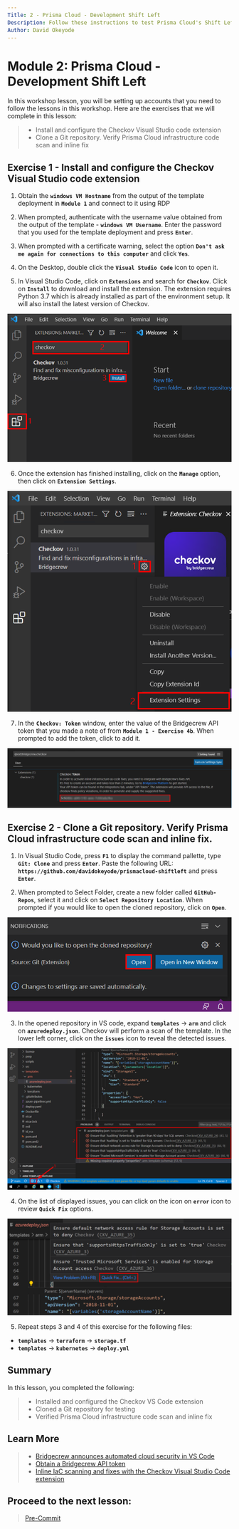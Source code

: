 ```yaml
---
Title: 2 - Prisma Cloud - Development Shift Left
Description: Follow these instructions to test Prisma Cloud's Shift Left capabilities for the development stage
Author: David Okeyode
---
```

# Module 2: Prisma Cloud - Development Shift Left

In this workshop lesson, you will be setting up accounts that you need to follow the lessons in this workshop. Here are the exercises that we will complete in this lesson:

> * Install and configure the Checkov Visual Studio code extension 
> * Clone a Git repository. Verify Prisma Cloud infrastructure code scan and inline fix

## Exercise 1 - Install and configure the Checkov Visual Studio code extension 

1. Obtain the **`windows VM Hostname`** from the output of the template deployment in **`Module 1`** and connect to it using RDP

2. When prompted, authenticate with the username value obtained from the output of the template - **`windows VM Username`**. Enter the password that you used for the template deployment and press **`Enter`**.

3. When prompted with a certificate warning, select the option **`Don't ask me again for connections to this computer`** and click **`Yes`**. 

4. On the Desktop, double click the **`Visual Studio Code`** icon to open it.

5. In Visual Studio Code, click on **`Extensions`** and search for **`Checkov`**. Click on **`Install`** to download and install the extension. The extension requires Python 3.7 which is already installed as part of the environment setup. It will also install the latest version of Checkov.

![bc-vscode-checkov-extension](../images/2-vscode-checkov-extension.png)

6. Once the extension has finished installing, click on the **`Manage`** option, then click on **`Extension Settings`**.

![bc-vscode-checkov-extension](../images/2-vscode-checkov-extension-settings.png)

7. In the **`Checkov: Token`** window, enter the value of the Bridgecrew API token that you made a note of from **`Module 1 - Exercise 4b`**. When prompted to add the token, click to add it.

![bc-vscode-checkov-extension](../images/2-vscode-checkov-extension-token.png)

## Exercise 2 - Clone a Git repository. Verify Prisma Cloud infrastructure code scan and inline fix.  

1. In Visual Studio Code, press **`F1`** to display the command pallette, type **`Git: Clone`** and press **`Enter`**. Paste the following URL: **`https://github.com/davidokeyode/prismacloud-shiftleft`** and press **`Enter`**.

2. When prompted to Select Folder, create a new folder called **`GitHub-Repos`**, select it and click on **`Select Repository Location`**. When prompted if you would like to open the cloned repository, click on **`Open`**.

![bc-vscode-open-repository](../images/2-vscode-open-repository.png)

3. In the opened repository in VS code, expand **`templates`** → **`arm`** and click on **`azuredeploy.json`**. Checkov will perform a scan of the template. In the lower left corner, click on the **`issues`** icon to reveal the detected issues.

![bc-vscode-open-repository](../images/2-vscode-issues.png)

4. On the list of displayed issues, you can click on the icon on **`error`** icon to review **`Quick Fix`** options.

![bc-vscode-open-repository](../images/2-vscode-quickfix.png)

5. Repeat steps 3 and 4 of this exercise for the following files:
* **`templates`** → **`terraform`** → **`storage.tf`**
* **`templates`** → **`kubernetes`** → **`deploy.yml`**

## Summary

In this lesson, you completed the following:
> * Installed and configured the Checkov VS Code extension 
> * Cloned a Git repository for testing
> * Verified Prisma Cloud infrastructure code scan and inline fix

## Learn More

> * [Bridgecrew announces automated cloud security in VS Code](https://www.helpnetsecurity.com/2021/03/03/bridgecrew-vs-code/) 
> * [Obtain a Bridgecrew API token](https://docs.bridgecrew.io/docs/get-api-token)
> * [Inline IaC scanning and fixes with the Checkov Visual Studio Code extension](https://bridgecrew.io/blog/vs-code-extension-inline-iac-scanning-fixes/)


## Proceed to the next lesson:
> [Pre-Commit](1-prepare-the-environment.md)
